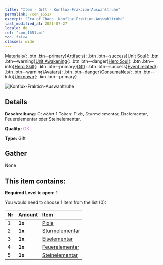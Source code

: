 ```yaml
---
title: "Item - Gift - Konflux-Fraktion-Auswahltruhe"
permalink: /con_1651/
excerpt: "Era of Chaos  Konflux-Fraktion-Auswahltruhe"
last_modified_at: 2021-07-27
locale: de
ref: "con_1651.md"
toc: false
classes: wide
---
```

 [Materials](/ItemsDE/){: .btn .btn--primary}[Artifacts](/ItemsDE/Artifacts/){: .btn .btn--success}[Unit Soul](/ItemsDE/UnitSoul/){: .btn .btn--warning}[Unit Awakening](/ItemsDE/UnitAwakening/){: .btn .btn--danger}[Hero Soul](/ItemsDE/HeroSoul/){: .btn .btn--info}[Hero Skill](/ItemsDE/HeroSkill/){: .btn .btn--primary}[Gift](/ItemsDE/Gift/){: .btn .btn--success}[Event related](/ItemsDE/Events/){: .btn .btn--warning}[Avatars](/ItemsDE/Avatars/){: .btn .btn--danger}[Consumables](/ItemsDE/Consumables/){: .btn .btn--info}[Unknown](/ItemsDE/Unknown/){: .btn .btn--primary}

 ![Konflux-Fraktion-Auswahltruhe](/images/t/i_907267.png)

## Details
 **Beschreibung:** Gewährt 1 Token: Pixie, Sturmelementar, Eiselementar, Feuerelementar oder Steinelementar.

 **Quality:** <span style="color: #DA70D6">OK</span>

 **Type:** Gift

## Gather

  None

## This item contains:

 **Required Level to open:** 1

 You would need to choose 1 item from the list (0):

  | Nr | Amount |     Item    |
  |:---|:-------|:------------|
  | 1 |  **1x** | [Pixie](/ItemsDE/unt_262/) |  | 
  | 2 |  **1x** | [Sturmelementar](/ItemsDE/unt_263/) |  | 
  | 3 |  **1x** | [Eiselementar](/ItemsDE/unt_264/) |  | 
  | 4 |  **1x** | [Feuerelementar](/ItemsDE/unt_265/) |  | 
  | 5 |  **1x** | [Steinelementar](/ItemsDE/unt_266/) |  | 
